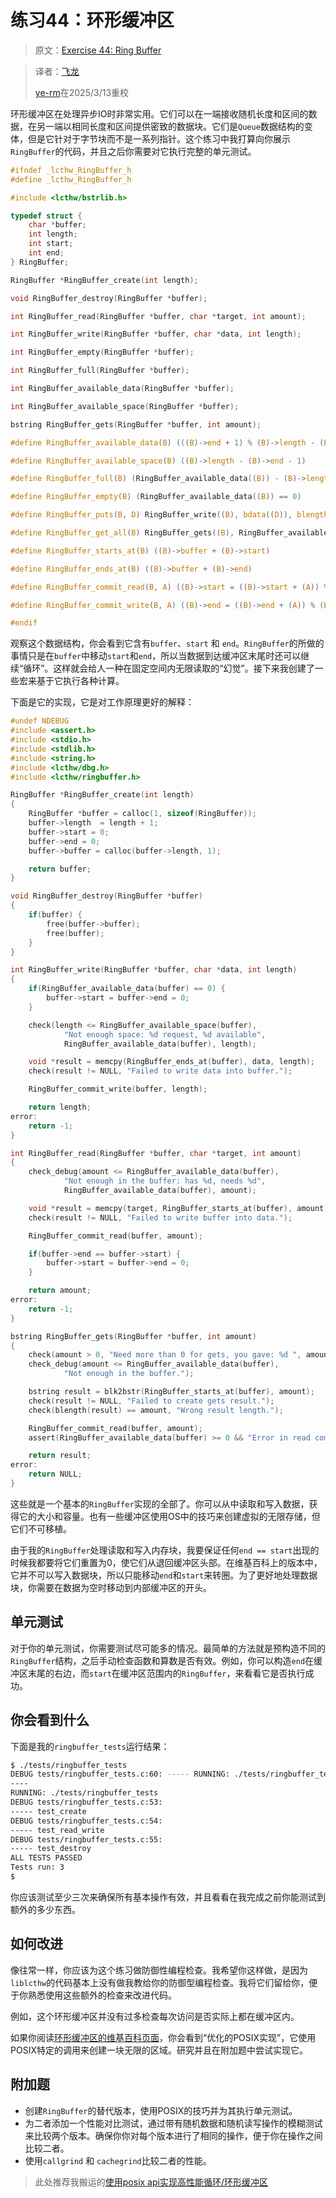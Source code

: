 # 练习44：环形缓冲区

> 原文：[Exercise 44: Ring Buffer](http://c.learncodethehardway.org/book/ex44.html)

> 译者：[飞龙](https://github.com/wizardforcel)
>
> [ye-rm](https://github.com/ye-rm)在2025/3/13重校

环形缓冲区在处理异步IO时非常实用。它们可以在一端接收随机长度和区间的数据，在另一端以相同长度和区间提供密致的数据块。它们是`Queue`数据结构的变体，但是它针对于字节块而不是一系列指针。这个练习中我打算向你展示`RingBuffer`的代码，并且之后你需要对它执行完整的单元测试。

```c
#ifndef _lcthw_RingBuffer_h
#define _lcthw_RingBuffer_h

#include <lcthw/bstrlib.h>

typedef struct {
    char *buffer;
    int length;
    int start;
    int end;
} RingBuffer;

RingBuffer *RingBuffer_create(int length);

void RingBuffer_destroy(RingBuffer *buffer);

int RingBuffer_read(RingBuffer *buffer, char *target, int amount);

int RingBuffer_write(RingBuffer *buffer, char *data, int length);

int RingBuffer_empty(RingBuffer *buffer);

int RingBuffer_full(RingBuffer *buffer);

int RingBuffer_available_data(RingBuffer *buffer);

int RingBuffer_available_space(RingBuffer *buffer);

bstring RingBuffer_gets(RingBuffer *buffer, int amount);

#define RingBuffer_available_data(B) (((B)->end + 1) % (B)->length - (B)->start - 1)

#define RingBuffer_available_space(B) ((B)->length - (B)->end - 1)

#define RingBuffer_full(B) (RingBuffer_available_data((B)) - (B)->length == 0)

#define RingBuffer_empty(B) (RingBuffer_available_data((B)) == 0)

#define RingBuffer_puts(B, D) RingBuffer_write((B), bdata((D)), blength((D)))

#define RingBuffer_get_all(B) RingBuffer_gets((B), RingBuffer_available_data((B)))

#define RingBuffer_starts_at(B) ((B)->buffer + (B)->start)

#define RingBuffer_ends_at(B) ((B)->buffer + (B)->end)

#define RingBuffer_commit_read(B, A) ((B)->start = ((B)->start + (A)) % (B)->length)

#define RingBuffer_commit_write(B, A) ((B)->end = ((B)->end + (A)) % (B)->length)

#endif
```

观察这个数据结构，你会看到它含有`buffer`、`start` 和 `end`。`RingBuffer`的所做的事情只是在`buffer`中移动`start`和`end`，所以当数据到达缓冲区末尾时还可以继续“循环”。这样就会给人一种在固定空间内无限读取的“幻觉”。接下来我创建了一些宏来基于它执行各种计算。

下面是它的实现，它是对工作原理更好的解释：

```c
#undef NDEBUG
#include <assert.h>
#include <stdio.h>
#include <stdlib.h>
#include <string.h>
#include <lcthw/dbg.h>
#include <lcthw/ringbuffer.h>

RingBuffer *RingBuffer_create(int length)
{
    RingBuffer *buffer = calloc(1, sizeof(RingBuffer));
    buffer->length  = length + 1;
    buffer->start = 0;
    buffer->end = 0;
    buffer->buffer = calloc(buffer->length, 1);

    return buffer;
}

void RingBuffer_destroy(RingBuffer *buffer)
{
    if(buffer) {
        free(buffer->buffer);
        free(buffer);
    }
}

int RingBuffer_write(RingBuffer *buffer, char *data, int length)
{
    if(RingBuffer_available_data(buffer) == 0) {
        buffer->start = buffer->end = 0;
    }

    check(length <= RingBuffer_available_space(buffer),
            "Not enough space: %d request, %d available",
            RingBuffer_available_data(buffer), length);

    void *result = memcpy(RingBuffer_ends_at(buffer), data, length);
    check(result != NULL, "Failed to write data into buffer.");

    RingBuffer_commit_write(buffer, length);

    return length;
error:
    return -1;
}

int RingBuffer_read(RingBuffer *buffer, char *target, int amount)
{
    check_debug(amount <= RingBuffer_available_data(buffer),
            "Not enough in the buffer: has %d, needs %d",
            RingBuffer_available_data(buffer), amount);

    void *result = memcpy(target, RingBuffer_starts_at(buffer), amount);
    check(result != NULL, "Failed to write buffer into data.");

    RingBuffer_commit_read(buffer, amount);

    if(buffer->end == buffer->start) {
        buffer->start = buffer->end = 0;
    }

    return amount;
error:
    return -1;
}

bstring RingBuffer_gets(RingBuffer *buffer, int amount)
{
    check(amount > 0, "Need more than 0 for gets, you gave: %d ", amount);
    check_debug(amount <= RingBuffer_available_data(buffer),
            "Not enough in the buffer.");

    bstring result = blk2bstr(RingBuffer_starts_at(buffer), amount);
    check(result != NULL, "Failed to create gets result.");
    check(blength(result) == amount, "Wrong result length.");

    RingBuffer_commit_read(buffer, amount);
    assert(RingBuffer_available_data(buffer) >= 0 && "Error in read commit.");

    return result;
error:
    return NULL;
}
```

这些就是一个基本的`RingBuffer`实现的全部了。你可以从中读取和写入数据，获得它的大小和容量。也有一些缓冲区使用OS中的技巧来创建虚拟的无限存储，但它们不可移植。

由于我的`RingBuffer`处理读取和写入内存块，我要保证任何`end == start`出现的时候我都要将它们重置为0，使它们从退回缓冲区头部。在维基百科上的版本中，它并不可以写入数据块，所以只能移动`end`和`start`来转圈。为了更好地处理数据块，你需要在数据为空时移动到内部缓冲区的开头。

## 单元测试

对于你的单元测试，你需要测试尽可能多的情况。最简单的方法就是预构造不同的`RingBuffer`结构，之后手动检查函数和算数是否有效。例如，你可以构造`end`在缓冲区末尾的右边，而`start`在缓冲区范围内的`RingBuffer`，来看看它是否执行成功。

## 你会看到什么

下面是我的`ringbuffer_tests`运行结果：

```sh
$ ./tests/ringbuffer_tests
DEBUG tests/ringbuffer_tests.c:60: ----- RUNNING: ./tests/ringbuffer_tests
----
RUNNING: ./tests/ringbuffer_tests
DEBUG tests/ringbuffer_tests.c:53:
----- test_create
DEBUG tests/ringbuffer_tests.c:54:
----- test_read_write
DEBUG tests/ringbuffer_tests.c:55:
----- test_destroy
ALL TESTS PASSED
Tests run: 3
$
```

你应该测试至少三次来确保所有基本操作有效，并且看看在我完成之前你能测试到额外的多少东西。

## 如何改进

像往常一样，你应该为这个练习做防御性编程检查。我希望你这样做，是因为` liblcthw`的代码基本上没有做我教给你的防御型编程检查。我将它们留给你，便于你熟悉使用这些额外的检查来改进代码。

例如，这个环形缓冲区并没有过多检查每次访问是否实际上都在缓冲区内。

如果你阅读[环形缓冲区的维基百科页面](http://en.wikipedia.org/wiki/Ring_buffer)，你会看到“优化的POSIX实现”，它使用POSIX特定的调用来创建一块无限的区域。研究并且在附加题中尝试实现它。

## 附加题

+ 创建`RingBuffer`的替代版本，使用POSIX的技巧并为其执行单元测试。
+ 为二者添加一个性能对比测试，通过带有随机数据和随机读写操作的模糊测试来比较两个版本。确保你你对每个版本进行了相同的操作，便于你在操作之间比较二者。
+ 使用`callgrind` 和 `cachegrind`比较二者的性能。

> 此处推荐我搬运的[使用posix api实现高性能循环/环形缓冲区](https://zhuanlan.zhihu.com/p/29999700841)
